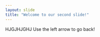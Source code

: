 ```yaml
---
layout: slide
title: "Welcome to our second slide!"
---
```

HJGJHJGHJ
Use the left arrow to go back!
